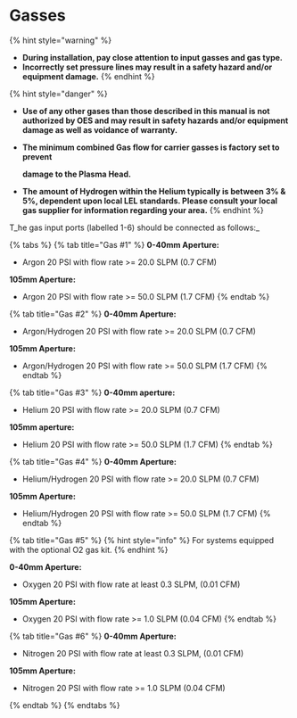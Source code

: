 # Gasses

{% hint style="warning" %}
* **During installation, pay close attention to input gasses and gas type.** &#x20;
* **Incorrectly set pressure lines may result in a safety hazard and/or equipment damage.**
{% endhint %}

{% hint style="danger" %}
* **Use of any other gases than those described in this manual is not authorized by OES and may result in safety hazards and/or equipment damage as well as voidance of warranty.**
*   **The minimum combined Gas flow for carrier gasses is factory set to prevent** &#x20;

    **damage to the Plasma Head.**
* **The amount of Hydrogen within the Helium typically is between 3% & 5%, dependent upon local LEL standards. Please consult your local gas supplier for information regarding your area.**
{% endhint %}

T_he gas input ports (labelled 1-6) should be connected as follows:_

{% tabs %}
{% tab title="Gas #1" %}
**0-40mm Aperture:**

* Argon 20 PSI with flow rate >= 20.0 SLPM (0.7 CFM)

**105mm Aperture:**

* Argon 20 PSI with flow rate >= 50.0 SLPM (1.7 CFM)
{% endtab %}

{% tab title="Gas #2" %}
**0-40mm Aperture:**

* Argon/Hydrogen 20 PSI with flow rate >= 20.0 SLPM (0.7 CFM)

**105mm Aperture:**

* Argon/Hydrogen 20 PSI with flow rate >= 50.0 SLPM (1.7 CFM)
{% endtab %}

{% tab title="Gas #3" %}
**0-40mm aperture:**

* Helium 20 PSI with flow rate >= 20.0 SLPM (0.7 CFM)

**105mm aperture:**

* Helium 20 PSI with flow rate >= 50.0 SLPM (1.7 CFM)
{% endtab %}

{% tab title="Gas #4" %}
**0-40mm Aperture:**

* Helium/Hydrogen 20 PSI with flow rate >= 20.0 SLPM (0.7 CFM)

**105mm Aperture:**

* Helium/Hydrogen 20 PSI with flow rate >= 50.0 SLPM (1.7 CFM)
{% endtab %}

{% tab title="Gas #5" %}
{% hint style="info" %}
For systems equipped with the optional O2 gas kit.
{% endhint %}

**0-40mm Aperture:**

* Oxygen 20 PSI with flow rate at least 0.3 SLPM, (0.01 CFM)

**105mm Aperture:**

* Oxygen 20 PSI with flow rate >= 1.0 SLPM (0.04 CFM)
{% endtab %}

{% tab title="Gas #6" %}
**0-40mm Aperture:**

* Nitrogen 20 PSI with flow rate at least 0.3 SLPM, (0.01 CFM)

**105mm Aperture:**

* Nitrogen 20 PSI with flow rate >= 1.0 SLPM (0.04 CFM)


{% endtab %}
{% endtabs %}
